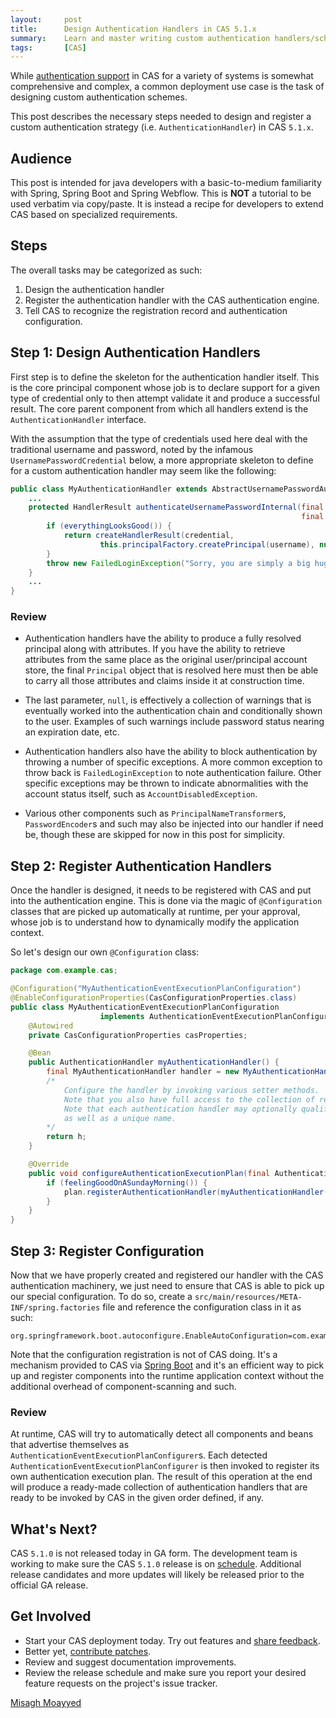 ```yaml
---
layout:     post
title:      Design Authentication Handlers in CAS 5.1.x
summary:    Learn and master writing custom authentication handlers/schemes in CAS 5.1.x
tags:       [CAS]
---
```


While [authentication support](https://apereo.github.io/cas/development/installation/Configuring-Authentication-Components.html)
in CAS for a variety of systems is somewhat comprehensive and complex, a common deployment use case 
is the task of designing custom authentication schemes.

<script async src="https://pagead2.googlesyndication.com/pagead/js/adsbygoogle.js"></script>
<ins class="adsbygoogle"
     style="display:block; text-align:center;"
     data-ad-layout="in-article"
     data-ad-format="fluid"
     data-ad-client="ca-pub-8081398210264173"
     data-ad-slot="3789603713"></ins>
<script>
     (adsbygoogle = window.adsbygoogle || []).push({});
</script>

This post describes the necessary steps needed to design
and register a custom authentication strategy (i.e. `AuthenticationHandler`) in CAS `5.1.x`. 

## Audience

This post is intended for java developers with a basic-to-medium familiarity with Spring, Spring Boot and Spring Webflow. This is **NOT** a tutorial to be used verbatim via copy/paste. It is instead a recipe for developers to extend CAS based on specialized requirements.

## Steps

The overall tasks may be categorized as such:

1. Design the authentication handler
2. Register the authentication handler with the CAS authentication engine.
3. Tell CAS to recognize the registration record and authentication configuration.

## Step 1: Design Authentication Handlers

First step is to define the skeleton for the authentication handler itself. This is the core principal component whose job is to declare support for a given type of credential only to then attempt validate it and produce a successful result. The core parent component from which all handlers extend is the `AuthenticationHandler` interface.

<script async src="https://pagead2.googlesyndication.com/pagead/js/adsbygoogle.js"></script>
<ins class="adsbygoogle"
     style="display:block; text-align:center;"
     data-ad-layout="in-article"
     data-ad-format="fluid"
     data-ad-client="ca-pub-8081398210264173"
     data-ad-slot="3789603713"></ins>
<script>
     (adsbygoogle = window.adsbygoogle || []).push({});
</script>

With the assumption that the type of credentials used here deal with the traditional username and password, noted by the infamous `UsernamePasswordCredential` below, a more appropriate skeleton to define for a custom authentication handler may seem like the following:

```java
public class MyAuthenticationHandler extends AbstractUsernamePasswordAuthenticationHandler {
    ...
    protected HandlerResult authenticateUsernamePasswordInternal(final UsernamePasswordCredential credential,
                                                                 final String originalPassword) {
        if (everythingLooksGood()) {
            return createHandlerResult(credential, 
                    this.principalFactory.createPrincipal(username), null);
        }
        throw new FailedLoginException("Sorry, you are simply a big huge failure!");
    }
    ...
}
```

### Review

- Authentication handlers have the ability to produce a fully resolved principal along with attributes. If you have the ability to retrieve attributes
from the same place as the original user/principal account store, the final `Principal` object that is resolved here must then be able to carry all 
those attributes and claims inside it at construction time.

- The last parameter, `null`, is effectively a collection of warnings that is eventually worked into the authentication chain and conditionally
shown to the user. Examples of such warnings include password status nearing an expiration date, etc.

- Authentication handlers also have the ability to block authentication by throwing a number of specific exceptions. A more common exception to throw 
back is `FailedLoginException` to note authentication failure. Other specific exceptions may be thrown to indicate abnormalities with the account status
itself, such as `AccountDisabledException`. 

- Various other components such as `PrincipalNameTransformer`s, `PasswordEncoder`s and such may also be injected into our handler if need be, though these are skipped for now in this post for simplicity.

## Step 2: Register Authentication Handlers

Once the handler is designed, it needs to be registered with CAS and put into the authentication engine.
This is done via the magic of `@Configuration` classes that are picked up automatically at runtime, per your approval,
whose job is to understand how to dynamically modify the application context.


So let's design our own `@Configuration` class:

```java
package com.example.cas;

@Configuration("MyAuthenticationEventExecutionPlanConfiguration")
@EnableConfigurationProperties(CasConfigurationProperties.class)
public class MyAuthenticationEventExecutionPlanConfiguration 
                    implements AuthenticationEventExecutionPlanConfigurer {
    @Autowired
    private CasConfigurationProperties casProperties;

    @Bean
    public AuthenticationHandler myAuthenticationHandler() {
        final MyAuthenticationHandler handler = new MyAuthenticationHandler();
        /*
            Configure the handler by invoking various setter methods.
            Note that you also have full access to the collection of resolved CAS settings.
            Note that each authentication handler may optionally qualify for an 'order` 
            as well as a unique name.
        */
        return h;
    }

    @Override
    public void configureAuthenticationExecutionPlan(final AuthenticationEventExecutionPlan plan) {
        if (feelingGoodOnASundayMorning()) {
            plan.registerAuthenticationHandler(myAuthenticationHandler());
        }
    }
}
```

## Step 3: Register Configuration

Now that we have properly created and registered our handler with the CAS authentication machinery, we just need to ensure that CAS is able to pick up our special configuration. To do so, create a `src/main/resources/META-INF/spring.factories` file and reference the configuration class in it as such:

```properties
org.springframework.boot.autoconfigure.EnableAutoConfiguration=com.example.cas.MyAuthenticationEventExecutionPlanConfiguration
```

Note that the configuration registration is not of CAS doing. It's a mechanism provided to CAS via [Spring Boot](http://docs.spring.io/spring-boot/docs/current/reference/html/boot-features-developing-auto-configuration.html)
and it's an efficient way to pick up and register components into the runtime application context without the additional overhead of component-scanning and such.


### Review

At runtime, CAS will try to automatically detect all components and beans that advertise themselves as `AuthenticationEventExecutionPlanConfigurer`s. Each detected `AuthenticationEventExecutionPlanConfigurer` is then invoked to register its own authentication execution plan. The result of this operation at the end will produce
a ready-made collection of authentication handlers that are ready to be invoked by CAS in the given order defined, if any.

## What's Next?

CAS `5.1.0` is not released today in GA form. The development team is working to make sure the CAS `5.1.0` release is 
on [schedule](https://github.com/apereo/cas/milestones). Additional release candidates
and more updates will likely be released prior to the official GA release.

## Get Involved

- Start your CAS deployment today. Try out features and [share feedback](https://apereo.github.io/cas/Mailing-Lists.html).
- Better yet, [contribute patches](https://apereo.github.io/cas/developer/Contributor-Guidelines.html).
- Review and suggest documentation improvements.
- Review the release schedule and make sure you report your desired feature requests on the project's issue tracker.

[Misagh Moayyed](https://fawnoos.com)
